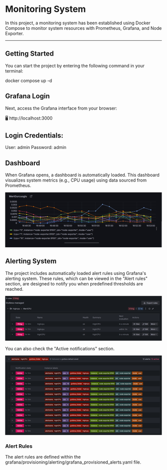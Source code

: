 # Monitoring System
In this project, a monitoring system has been established using Docker Compose to monitor system resources with Prometheus, Grafana, and Node Exporter.

---

## Getting Started
You can start the project by entering the following command in your terminal:

docker compose up -d

## Grafana Login
Next, access the Grafana interface from your browser:

🖥️ http://localhost:3000

## Login Credentials:

User: admin
Password: admin

## Dashboard
When Grafana opens, a dashboard is automatically loaded. This dashboard visualizes system metrics (e.g., CPU usage) using data sourced from Prometheus.

![Grafana Dashboard](./grafana.png)


## Alerting System
The project includes automatically loaded alert rules using Grafana's alerting system. These rules, which can be viewed in the "Alert rules" section, are designed to notify you when predefined thresholds are reached.

![Grafana Alert](./grafanaalert.png)


You can also check the "Active notifications" section.

![Grafana Alert2](./grafanaalert2.png)

### Alert Rules
The alert rules are defined within the grafana/provisioning/alerting/grafana_provisioned_alerts.yaml file.

